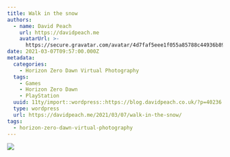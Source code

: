 ```yaml
---
title: Walk in the snow
authors:
  - name: David Peach
    url: https://davidpeach.me
    avatarUrl: >-
      https://secure.gravatar.com/avatar/4d7faf5eee1f055a85788c44936b8995eaab6dfb004e7854ec747ccb272e91ee?s=96&d=mm&r=g
date: 2021-03-07T09:57:00.000Z
metadata:
  categories:
    - Horizon Zero Dawn Virtual Photography
  tags:
    - Games
    - Horizon Zero Dawn
    - PlayStation
  uuid: 11ty/import::wordpress::https://blog.davidpeach.co.uk/?p=40236
  type: wordpress
  url: https://davidpeach.me/2021/03/07/walk-in-the-snow/
tags:
  - horizon-zero-dawn-virtual-photography
---
```

[![](/assets/Horizon-Zero-Dawn™_-Complete-E-5Rx6CmeCYYGz.jpg)](/assets/Horizon-Zero-Dawn™_-Complete-E-5Rx6CmeCYYGz.jpg)